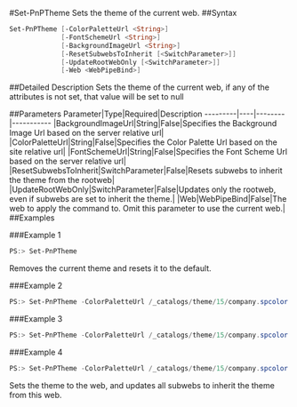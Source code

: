 #Set-PnPTheme
Sets the theme of the current web.
##Syntax
```powershell
Set-PnPTheme [-ColorPaletteUrl <String>]
             [-FontSchemeUrl <String>]
             [-BackgroundImageUrl <String>]
             [-ResetSubwebsToInherit [<SwitchParameter>]]
             [-UpdateRootWebOnly [<SwitchParameter>]]
             [-Web <WebPipeBind>]
```


##Detailed Description
 Sets the theme of the current web, if any of the attributes is not set, that value will be set to null

##Parameters
Parameter|Type|Required|Description
---------|----|--------|-----------
|BackgroundImageUrl|String|False|Specifies the Background Image Url based on the server relative url|
|ColorPaletteUrl|String|False|Specifies the Color Palette Url based on the site relative url|
|FontSchemeUrl|String|False|Specifies the Font Scheme Url based on the server relative url|
|ResetSubwebsToInherit|SwitchParameter|False|Resets subwebs to inherit the theme from the rootweb|
|UpdateRootWebOnly|SwitchParameter|False|Updates only the rootweb, even if subwebs are set to inherit the theme.|
|Web|WebPipeBind|False|The web to apply the command to. Omit this parameter to use the current web.|
##Examples

###Example 1
```powershell
PS:> Set-PnPTheme
```
Removes the current theme and resets it to the default.

###Example 2
```powershell
PS:> Set-PnPTheme -ColorPaletteUrl /_catalogs/theme/15/company.spcolor
```


###Example 3
```powershell
PS:> Set-PnPTheme -ColorPaletteUrl /_catalogs/theme/15/company.spcolor -BackgroundImageUrl '/sites/teamsite/style library/background.png'
```


###Example 4
```powershell
PS:> Set-PnPTheme -ColorPaletteUrl /_catalogs/theme/15/company.spcolor -BackgroundImageUrl '/sites/teamsite/style library/background.png' -ResetSubwebsToInherit
```
Sets the theme to the web, and updates all subwebs to inherit the theme from this web.
